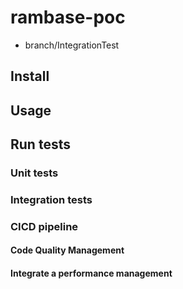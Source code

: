 # rambase-poc

- branch/IntegrationTest

## Install

## Usage

## Run tests

### Unit tests

### Integration tests

### CICD pipeline

#### Code Quality Management

#### Integrate a performance management
